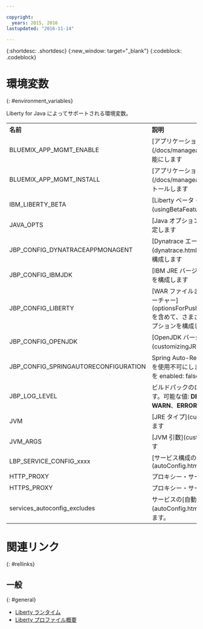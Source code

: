 ```yaml
---

copyright:
  years: 2015, 2016
lastupdated: "2016-11-14"

---
```


{:shortdesc: .shortdesc}
{:new_window: target="_blank"}
{:codeblock: .codeblock}


# 環境変数
{: #environment_variables}

Liberty for Java によってサポートされる環境変数。

<table>
<tr>
<th align="left">名前</th>
<th align="left">説明</th>
</tr>

<tr>
<td>BLUEMIX_APP_MGMT_ENABLE</td>
<td>[アプリケーション管理ユーティリティー](/docs/manageapps/app_mng.html)を使用可能にします</td>
</tr>

<tr>
<td>BLUEMIX_APP_MGMT_INSTALL</td>
<td>[アプリケーション管理ユーティリティー](/docs/manageapps/app_mng.html)をインストールします</td>
</tr>

<tr>
<td>IBM_LIBERTY_BETA</td>
<td>[Liberty ベータ・フィーチャー](usingBetaFeatures.html)を使用可能にします</td>
</tr>

<tr>
<td>JAVA_OPTS</td>
<td>[Java オプション](customizingJRE.html)を設定します</td>
</tr>

<tr>
<td>JBP_CONFIG_DYNATRACEAPPMONAGENT</td>
<td>[Dynatrace エージェント・ロケーション情報](dynatrace.html#configuring_liberty_app)を構成します</td>
</tr>

<tr>
<td>JBP_CONFIG_IBMJDK </td>
<td>[IBM JRE バージョン](customizingJRE.html)を構成します</td>
</tr>

<tr>
<td>JBP_CONFIG_LIBERTY</td>
<td>[WAR ファイルまたは EAR ファイル用のフィーチャー](optionsForPushing.html#stand_alone_apps)を含めて、さまざまな Liberty ランタイム・オプションを構成します</td>
</tr>

<tr>
<td>JBP_CONFIG_OPENJDK</td>
<td>[OpenJDK バージョン](customizingJRE.html)を構成します。</td></tr>

<tr>
<td>JBP_CONFIG_SPRINGAUTORECONFIGURATION </td>
<td>Spring Auto-Reconfiguration フレームワークを使用不可にします。使用不可にするには、値を enabled: false に設定します。</td>
</tr>

<tr>
<td>JBP_LOG_LEVEL</td>
<td>ビルドパックのロギング・レベルを設定します。可能な値: <b>DEBUG</b>、<b>INFO</b> (デフォルト)、<b>WARN</b>、<b>ERROR</b>、または <b>FATAL</b></td>
</tr>

<tr>
<td>JVM</td>
<td>[JRE タイプ](customizingJRE.html)を選択します</td>
</tr>

<tr>
<td>JVM_ARGS</td>
<td>[JVM 引数](customizingJRE.html)を設定します</td>
</tr>

<tr>
<td>LBP_SERVICE_CONFIG_xxxx</td>
<td>[サービス構成のオーバーライド](autoConfig.html#override_service_config)</td>
</tr>

<tr>
<td>HTTP_PROXY</td>
<td>プロキシー・サーバー情報を設定します</td>
</tr>

<tr>
<td>HTTPS_PROXY</td>
<td>プロキシー・サーバー情報を設定します</td>
</tr>

<tr>
<td>services_autoconfig_excludes</td>
<td>サービスの[自動構成](autoConfig.html#opting_out)を使用不可にします。</td>
</tr>
</table>

# 関連リンク
{: #rellinks}
## 一般
{: #general}
* [Liberty ランタイム](index.html)
* [Liberty プロファイル概要](http://www-01.ibm.com/support/knowledgecenter/SSAW57_8.5.5/com.ibm.websphere.wlp.nd.doc/ae/cwlp_about.html)
